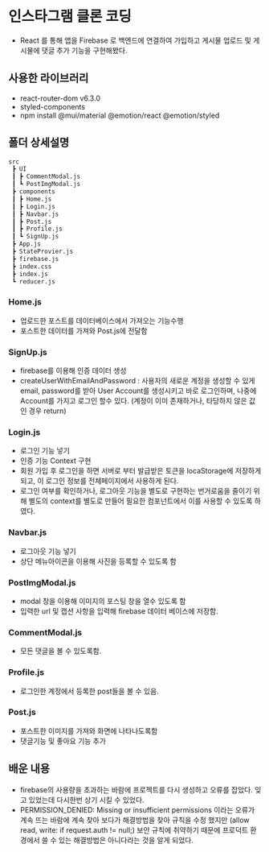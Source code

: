 # 인스타그램 클론 코딩
- React 를 통해 앱을 Firebase 로 백엔드에 연결하여 가입하고 게시물 업로드 및 게시물에 댓글 추가 기능을 구현해봤다.

## 사용한 라이브러리
- react-router-dom v6.3.0
- styled-components
- npm install @mui/material @emotion/react @emotion/styled

## 폴더 상세설명 
```bash
src
 ┣ UI
 ┃ ┣ CommentModal.js
 ┃ ┗ PostImgModal.js
 ┣ components
 ┃ ┣ Home.js
 ┃ ┣ Login.js
 ┃ ┣ Navbar.js
 ┃ ┣ Post.js
 ┃ ┣ Profile.js
 ┃ ┗ SignUp.js
 ┣ App.js
 ┣ StateProvier.js
 ┣ firebase.js
 ┣ index.css
 ┣ index.js
 ┗ reducer.js
```
### Home.js
- 업로드한 포스트를 데이터베이스에서 가져오는 기능수행
- 포스트한 데이터를 가져와 Post.js에 전달함

### SignUp.js
- firebase를 이용해 인증 데이터 생성
- createUserWithEmailAndPassword : 사용자의 새로운 계정을 생성할 수 있게 email, password를 받아 User Account를 생성시키고 바로 로그인하며, 나중에 Account를 가지고 로그인 할수 있다. (계정이 이미 존재하거나, 타당하지 않은 값인 경우 return)

### Login.js
- 로그인 기능 넣기
- 인증 기능 Context 구현
- 회원 가입 후 로그인을 하면 서버로 부터 발급받은 토큰을 locaStorage에 저장하게 되고, 이 로그인 정보를 전체페이지에서 사용하게 된다. 
- 로그인 여부를 확인하거나, 로그아웃 기능을 별도로 구현하는 번거로움을 줄이기 위해 별도의 context를 별도로 만들어 필요한 컴포넌트에서 이를 사용할 수 있도록 하였다.

### Navbar.js
- 로그아웃 기능 넣기
- 상단 메뉴아이콘을 이용해 사진을 등록할 수 있도록 함

### PostImgModal.js
- modal 창을 이용해 이미지의 포스팅 창을 열수 있도록 함
- 입력한 url 및 캡션 사항을 입력해 firebase 데이터 베이스에 저장함.

### CommentModal.js
- 모든 댓글을 볼 수 있도록함.

### Profile.js
- 로그인한 계정에서 등록한 post들을 볼 수 있음.

### Post.js
- 포스트한 이미지를 가져와 화면에 나타나도록함
- 댓글기능 및 좋아요 기능 추가


## 배운 내용
- firebase의 사용량을 초과하는 바람에 프로젝트를 다시 생성하고 오류를 잡았다. 잊고 있었는데 다시한번 상기 시킬 수 있었다.
- PERMISSION_DENIED: Missing or insufficient permissions 이라는 오류가 계속 뜨는 바람에 계속 찾아 보다가 해결방법을 찾아 규칙을 수정 했지만 (allow read, write:  if request.auth != null;) 보안 규칙에 취약하기 때문에 프로덕트 환경에서 쓸 수 있는 해결방법은 아니다라는 것을 알게 되었다. 